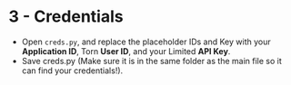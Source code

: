# 3 - Credentials

- Open `creds.py`, and replace the placeholder IDs and Key with your **Application ID**, Torn **User ID**, and your Limited **API Key**.
- Save creds.py (Make sure it is in the same folder as the main file so it can find your credentials!).
